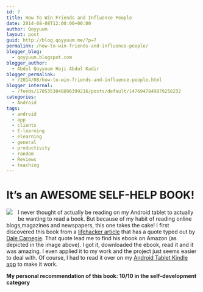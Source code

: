 ```yaml
---
id: 7
title: How To Win Friends and Influence People
date: 2014-08-08T12:00:00+00:00
author: Qoyyuum
layout: post
guid: http://blog.qoyyuum.me/?p=7
permalink: /how-to-win-friends-and-influence-people/
blogger_blog:
  - qoyyuum.blogspot.com
blogger_author:
  - Abdul Qoyyuum Haji Abdul Kadir
blogger_permalink:
  - /2014/08/how-to-win-friends-and-influence-people.html
blogger_internal:
  - /feeds/1705353048896399216/posts/default/1476947849879258232
categories:
  - Android
tags:
  - android
  - app
  - clients
  - E-learning
  - elearning
  - general
  - productivity
  - random
  - Reviews
  - teaching
---
```

# It&#8217;s an AWESOME SELF-HELP BOOK!

<a href="http://www.amazon.com/gp/product/B00IGHCAL6/ref=as_li_tl?ie=UTF8&camp=1789&creative=390957&creativeASIN=B00IGHCAL6&linkCode=as2&tag=qswe-20&linkId=SBUX7X5ZO3TWQNNZ" style="clear: left; float: left; margin-bottom: 1em; margin-right: 1em;"><img border="0" src="http://ws-na.amazon-adsystem.com/widgets/q?_encoding=UTF8&ASIN=B00IGHCAL6&Format=_SL250_&ID=AsinImage&MarketPlace=US&ServiceVersion=20070822&WS=1&tag=qswe-20" /></a><img alt="" border="0" src="http://ir-na.amazon-adsystem.com/e/ir?t=qswe-20&l=as2&o=1&a=B00IGHCAL6" height="1" style="border: none !important; margin: 0px !important;" width="1" />  
I never thought of actually be reading on my Android tablet to actually be wanting to read a book. But because of my habit of reading online blogs,magazines and newspapers, this one takes the cake! I first discovered this book from a <a href="http://lifehacker.com/148609/how-to-win-friends--influence-people-a-guide" target="_blank">lifehacker article</a>&nbsp;that has a quote typed out by <a href="https://www.google.com.bn/search?q=Dale+Carnegie&oq=Dale+Carnegie&aqs=chrome..69i57j0l5.2184j0j7&sourceid=chrome&es_sm=122&ie=UTF-8" target="_blank">Dale Carnegie</a>. That quote lead me to find his ebook on Amazon (as depicted in the image above). I got it, downloaded the ebook, read it and it was amazing. I even applied it to my work and the project just seems easier to deal with. Of course, I had to read it over on my <a href="https://play.google.com/store/apps/details?id=com.amazon.kindle&hl=en" target="_blank">Android Tablet Kindle app</a> to make it work.

**My personal recommendation of this book: 10/10 in the self-development category**